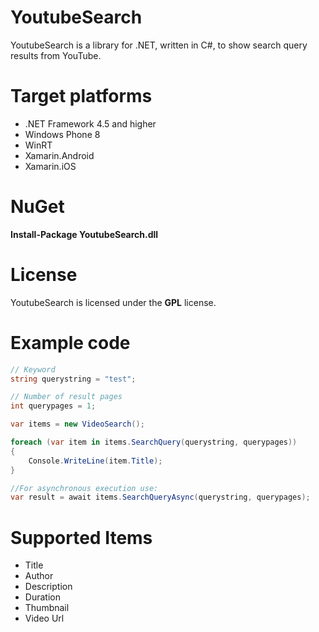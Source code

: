 # YoutubeSearch
YoutubeSearch is a library for .NET, written in C#, to show search query results from YouTube.

# Target platforms
- .NET Framework 4.5 and higher
- Windows Phone 8
- WinRT
- Xamarin.Android
- Xamarin.iOS

# NuGet
**Install-Package YoutubeSearch.dll**

# License
YoutubeSearch is licensed under the **GPL** license.

# Example code
```c#
// Keyword
string querystring = "test";

// Number of result pages
int querypages = 1;

var items = new VideoSearch();

foreach (var item in items.SearchQuery(querystring, querypages))
{
    Console.WriteLine(item.Title);
}

//For asynchronous execution use:
var result = await items.SearchQueryAsync(querystring, querypages);
```

# Supported Items

- Title
- Author
- Description
- Duration
- Thumbnail
- Video Url


